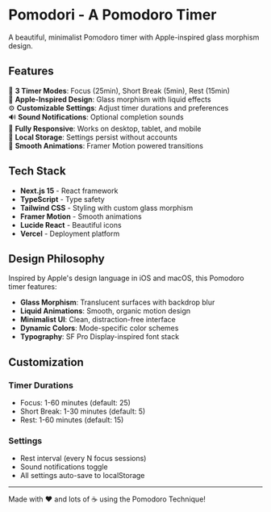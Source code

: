 # Pomodori - A Pomodoro Timer

A beautiful, minimalist Pomodoro timer with Apple-inspired glass morphism design.

## Features

🎯 **3 Timer Modes**: Focus (25min), Short Break (5min), Rest (15min)  
🌟 **Apple-Inspired Design**: Glass morphism with liquid effects  
⚙️ **Customizable Settings**: Adjust timer durations and preferences  
🔊 **Sound Notifications**: Optional completion sounds  
📱 **Fully Responsive**: Works on desktop, tablet, and mobile  
💾 **Local Storage**: Settings persist without accounts  
🌈 **Smooth Animations**: Framer Motion powered transitions

## Tech Stack

- **Next.js 15** - React framework
- **TypeScript** - Type safety
- **Tailwind CSS** - Styling with custom glass morphism
- **Framer Motion** - Smooth animations
- **Lucide React** - Beautiful icons
- **Vercel** - Deployment platform

## Design Philosophy

Inspired by Apple's design language in iOS and macOS, this Pomodoro timer features:

- **Glass Morphism**: Translucent surfaces with backdrop blur
- **Liquid Animations**: Smooth, organic motion design
- **Minimalist UI**: Clean, distraction-free interface
- **Dynamic Colors**: Mode-specific color schemes
- **Typography**: SF Pro Display-inspired font stack

## Customization

### Timer Durations

- Focus: 1-60 minutes (default: 25)
- Short Break: 1-30 minutes (default: 5)
- Rest: 1-60 minutes (default: 15)

### Settings

- Rest interval (every N focus sessions)
- Sound notifications toggle
- All settings auto-save to localStorage


---

Made with ❤️ and lots of ☕ using the Pomodoro Technique!
